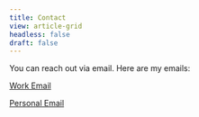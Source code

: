 ```yaml
---
title: Contact
view: article-grid
headless: false
draft: false
---
```


You can reach out via email. Here are my emails:<br />

[Work Email](mailto:aa2894@njit.edu)<br />

[Personal Email](mailto:aatulanurag@gmail.com)


